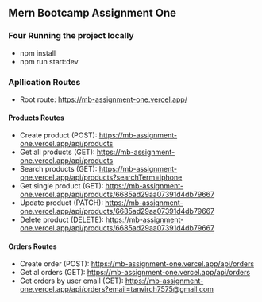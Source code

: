 ## Mern Bootcamp Assignment One

### Four Running the project locally

-   npm install
-   npm run start:dev

### Apllication Routes

-   Root route: https://mb-assignment-one.vercel.app/

#### Products Routes

-   Create product (POST): https://mb-assignment-one.vercel.app/api/products
-   Get all products (GET): https://mb-assignment-one.vercel.app/api/products
-   Search products (GET): https://mb-assignment-one.vercel.app/api/products?searchTerm=iphone
-   Get single product (GET): https://mb-assignment-one.vercel.app/api/products/6685ad29aa07391d4db79667
-   Update product (PATCH): https://mb-assignment-one.vercel.app/api/products/6685ad29aa07391d4db79667
-   Delete product (DELETE): https://mb-assignment-one.vercel.app/api/products/6685ad29aa07391d4db79667

#### Orders Routes

-   Create order (POST): https://mb-assignment-one.vercel.app/api/orders
-   Get al orders (GET): https://mb-assignment-one.vercel.app/api/orders
-   Get orders by user email (GET): https://mb-assignment-one.vercel.app/api/orders?email=tanvirch7575@gmail.com
